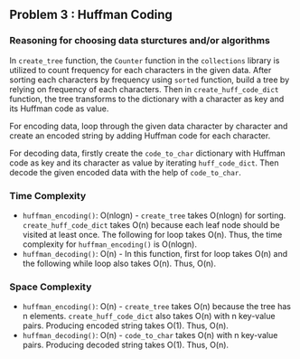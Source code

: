 ## Problem 3 : Huffman Coding

### Reasoning for choosing data sturctures and/or algorithms

In `create_tree` function, the `Counter` function in the `collections` library is utilized to count frequency for each characters in the given data. After sorting each characters by frequency using `sorted` function, build a tree by relying on frequency of each characters. Then in `create_huff_code_dict` function, the tree transforms to the dictionary with a character as key and its Huffman code as value.

For encoding data, loop through the given data character by character and create an encoded string by adding Huffman code for each character.

For decoding data, firstly create the `code_to_char` dictionary with Huffman code as key and its character as value by iterating `huff_code_dict`. Then decode the given encoded data with the help of `code_to_char`.

### Time Complexity

- `huffman_encoding()`: O(nlogn) - `create_tree` takes O(nlogn) for sorting. `create_huff_code_dict` takes O(n) because each leaf node should be visited at least once. The following for loop takes O(n). Thus, the time complexity for `huffman_encoding()` is O(nlogn).
- `huffman_decoding()`: O(n) - In this function, first for loop takes O(n) and the following while loop also takes O(n). Thus, O(n).

### Space Complexity

- `huffman_encoding()`: O(n) - `create_tree` takes O(n) because the tree has n elements. `create_huff_code_dict` also takes O(n) with n key-value pairs. Producing encoded string takes O(1). Thus, O(n).
- `huffman_decoding()`: O(n) - `code_to_char` takes O(n) with n key-value pairs. Producing decoded string takes O(1). Thus, O(n).
